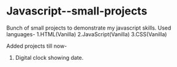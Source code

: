 # Javascript--small-projects

Bunch of small projects to demonstrate my javascript skills.
Used languages- 
1.HTML(Vanilla)
2.JavaScript(Vanilla)
3.CSS(Vanilla)

Added projects till now-
1. Digital clock showing date. 
